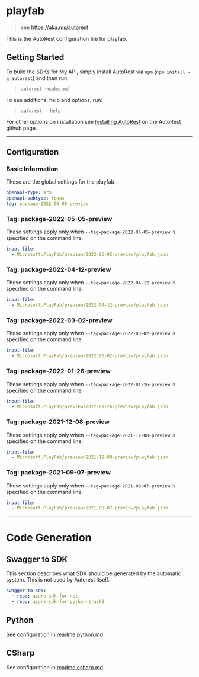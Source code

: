 # playfab

> see https://aka.ms/autorest

This is the AutoRest configuration file for playfab.

## Getting Started

To build the SDKs for My API, simply install AutoRest via `npm` (`npm install -g autorest`) and then run:

> `autorest readme.md`

To see additional help and options, run:

> `autorest --help`

For other options on installation see [Installing AutoRest](https://aka.ms/autorest/install) on the AutoRest github page.

---

## Configuration

### Basic Information

These are the global settings for the playfab.


```yaml
openapi-type: arm
openapi-subtype: rpaas
tag: package-2022-05-05-preview
```

### Tag: package-2022-05-05-preview

These settings apply only when `--tag=package-2022-05-05-preview` is specified on the command line.

```yaml $(tag) == 'package-2022-05-05-preview'
input-file:
  - Microsoft.PlayFab/preview/2022-05-05-preview/playfab.json
```

### Tag: package-2022-04-12-preview

These settings apply only when `--tag=package-2022-04-12-preview` is specified on the command line.

```yaml $(tag) == 'package-2022-04-12-preview'
input-file:
  - Microsoft.PlayFab/preview/2022-04-12-preview/playfab.json
```

### Tag: package-2022-03-02-preview

These settings apply only when `--tag=package-2022-03-02-preview` is specified on the command line.

```yaml $(tag) == 'package-2022-03-02-preview'
input-file:
  - Microsoft.PlayFab/preview/2022-03-02-preview/playfab.json
```

### Tag: package-2022-01-26-preview

These settings apply only when `--tag=package-2022-01-26-preview` is specified on the command line.

```yaml $(tag) == 'package-2022-01-26-preview'
input-file:
  - Microsoft.PlayFab/preview/2022-01-26-preview/playfab.json
```

### Tag: package-2021-12-08-preview

These settings apply only when `--tag=package-2021-12-08-preview` is specified on the command line.

```yaml $(tag) == 'package-2021-12-08-preview'
input-file:
  - Microsoft.PlayFab/preview/2021-12-08-preview/playfab.json
```

### Tag: package-2021-09-07-preview

These settings apply only when `--tag=package-2021-09-07-preview` is specified on the command line.

```yaml $(tag) == 'package-2021-09-07-preview'
input-file:
  - Microsoft.PlayFab/preview/2021-09-07-preview/playfab.json
```

---

# Code Generation
## Swagger to SDK

This section describes what SDK should be generated by the automatic system.
This is not used by Autorest itself.

```yaml $(swagger-to-sdk)
swagger-to-sdk:
  - repo: azure-sdk-for-net
  - repo: azure-sdk-for-python-track2
```
## Python

See configuration in [readme.python.md](./readme.python.md)

## CSharp

See configuration in [readme.csharp.md](./readme.csharp.md)
